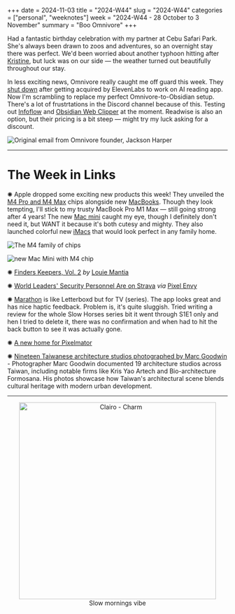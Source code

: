 +++
date = 2024-11-03
title = "2024-W44"
slug = "2024-W44"
categories = ["personal", "weeknotes"]
week = "2024-W44 - 28 October to 3 November"
summary = "Boo Omnivore"
+++

Had a fantastic birthday celebration with my partner at Cebu Safari Park. She's always been drawn to zoos and adventures, so an overnight stay there was perfect. We'd been worried about another typhoon hitting after [Kristine](https://www.rappler.com/philippines/weather/tropical-cyclone-kristine-forecast-track-wind-signals-rain-damage-relief-updates-october-2024/?ref=krabf.com), but luck was on our side — the weather turned out beautifully throughout our stay.

In less exciting news, Omnivore really caught me off guard this week. They [shut down](https://blog.omnivore.app/p/details-on-omnivore-shutting-down?ref=krabf.com) after getting acquired by ElevenLabs to work on AI reading app. Now I'm scrambling to replace my perfect Omnivore-to-Obsidian setup. There's a lot of frustrtations in the Discord channel because of this. Testing out [Infoflow](https://www.infoflow.app/?ref=krabf.com) and [Obsidian Web Clipper](https://obsidian.md/clipper?ref=krabf.com) at the moment. Readwise is also an option, but their pricing is a bit steep — might try my luck asking for a discount.

![Original email from Omnivore founder, Jackson Harper](/weeknotes/2024-W44/omnivore-original-email.png "Original email from Omnivore founder Jackson Harper")

---

# The Week in Links

✺ Apple dropped some exciting new products this week! They unveiled the [M4 Pro and M4 Max](https://www.apple.com/newsroom/2024/10/apple-introduces-m4-pro-and-m4-max/?ref=krabf.com) chips alongside new [MacBooks](https://www.apple.com/macbook-pro/?ref=krabf.com). Though they look tempting, I'll stick to my trusty MacBook Pro M1 Max — still going strong after 4 years! The new [Mac mini](https://www.apple.com/mac-mini/?ref=krabf.com) caught my eye, though I definitely don't need it, but WANT it because it's both cutesy and mighty. They also launched colorful new [iMacs](https://www.apple.com/imac/?ref=krabf.com) that would look perfect in any family home.

![The M4 family of chips](/weeknotes/2024-W44/Apple-M4-chip-series-hero.jpg "The M4 family of chips is the most advanced lineup of chips ever built for a personal computer. | Apple")

![new Mac Mini with M4 chip](/weeknotes/2024-W44/Apple-Mac-mini-hero.jpg "With M4 and M4 Pro, the new Mac mini brings incredible performance and connectivity in a design that’s small enough to fit in your hand. | Apple")

✺ [Finders Keepers, Vol. 2](https://lmnt.me/blog/icons/finders-keepers-vol-2.html) *by* [Louie Mantia](https://lmnt.me)

✺ [World Leaders' Security Personnel Are on Strava](https://pxlnv.com/linklog/security-personnel-strava/?ref=krabf.com) *via* [Pixel Envy](https://pxlnv.com/?ref=krabf.com)

✺ [Marathon](https://marathontv.app/?ref=krabf.com) is like Letterboxd but for TV (series). The app looks great and has nice haptic feedback. Problem is, it's quite sluggish. Tried writing a review for the whole Slow Horses series bit it went through S1E1 only and hen I tried to delete it, there was no confirmation and when had to hit the back button to see it was actually gone.

✺ [A new home for Pixelmator](https://www.pixelmator.com/blog/2024/11/01/a-new-home-for-pixelmator/?ref=krabf.com)

✺ [Nineteen Taiwanese architecture studios photographed by Marc Goodwin](https://www.dezeen.com/2024/10/24/marc-goodwin-taiwan-architecture-studios-2/?ref=krabf.com) - Photographer Marc Goodwin documented 19 architecture studios across Taiwan, including notable firms like Kris Yao Artech and Bio-architecture Formosana. His photos showcase how Taiwan's architectural scene blends cultural heritage with modern urban development.

---

<div align="center">
   <a href="https://song.link/krabfwk44"><img src="/weeknotes/2024-W44/claireo-charm-2024.jpg" alt="Clairo - Charm" width="450">
</a>
<figcaption>Slow mornings vibe</figcaption>
</figure>
</div>
